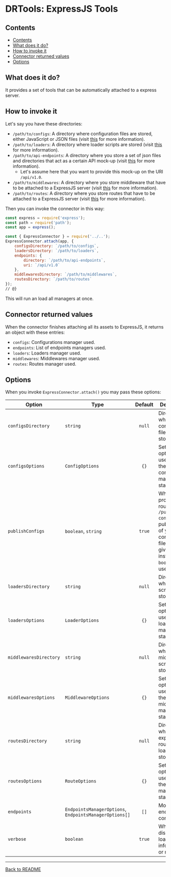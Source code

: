 # DRTools: ExpressJS Tools
## Contents
<!-- TOC depthFrom:2 updateOnSave:true -->

- [Contents](#contents)
- [What does it do?](#what-does-it-do)
- [How to invoke it](#how-to-invoke-it)
- [Connector returned values](#connector-returned-values)
- [Options](#options)

<!-- /TOC -->

## What does it do?
It provides a set of tools that can be automatically attached to a express server.

## How to invoke it
Let's say you have these directories:
* `/path/to/configs`: A directory where configuration files are stored, either
JavaScript or JSON files (visit [this](configs.md) for more information).
* `/path/to/loaders`: A directory where loader scripts are stored (visit
[this](loaders.md) for more information).
* `/path/to/api-endpoints`: A directory where you store a set of json files and
directories that act as a certain API mock-up (visit [this](endpoints.md) for
more information).
    * Let's assume here that you want to provide this mock-up on the URI
    `/api/v1.0`.
* `/path/to/middlewares`: A directory where you store middleware that have to be
attached to a ExpressJS server (visit [this](middlewares.md) for more
information).
* `/path/to/routes`: A directory where you store routes that have to be attached
to a ExpressJS server (visit [this](routes.md) for more information).

Then you can invoke the connector in this way:
```js
const express = require('express');
const path = require('path');
const app = express();

const { ExpressConnector } = require('../..');
ExpressConnector.attach(app, {
    configsDirectory: `/path/to/configs`,
    loadersDirectory: `/path/to/loaders`,
    endpoints: {
        directory: `/path/to/api-endpoints`,
        uri: `/api/v1.0`
    },
    middlewaresDirectory: `/path/to/middlewares`,
    routesDirectory: `/path/to/routes`
});
// @}
```
This will run an load all managers at once.

## Connector returned values
When the connector finishes attaching all its assets to ExpressJS, it returns an
object with these entries:
* `configs`: Configurations manager used.
* `endpoints`: List of endpoints managers used.
* `loaders`: Loaders manager used.
* `middlewares`: Middlewares manager used.
* `routes`: Routes manager used.

## Options
When you invoke `ExpressConnector.attach()` you may pass these options:

| Option                 | Type                                                   | Default | Description                                                                                                                                                        |
|------------------------|--------------------------------------------------------|:-------:|--------------------------------------------------------------------------------------------------------------------------------------------------------------------|
| `configsDirectory`     | `string`                                               |  `null` | Directory where configuration files are stored.                                                                                                                    |
| `configsOptions`       | `ConfigOptions`                                        |   `{}`  | Set of options to be used whe the configuration manager is started.                                                                                                |
| `publishConfigs`       | `boolean`, `string`                                    |  `true` | Whether to provide the route `/public-configs` with public parts of your configuration files. If you give a `string` instead of a `boolean` it will use it as URI. |
| `loadersDirectory`     | `string`                                               |  `null` | Directory where loader scripts are stored.                                                                                                                         |
| `loadersOptions`       | `LoaderOptions`                                        |   `{}`  | Set of options to be used when a loaders manager is started.                                                                                                       |
| `middlewaresDirectory` | `string`                                               |  `null` | Directory where middleware scripts are stored.                                                                                                                     |
| `middlewaresOptions`   | `MiddlewareOptions`                                    |   `{}`  | Set of options to be used when the middleware manager is started.                                                                                                  |
| `routesDirectory`      | `string`                                               |  `null` | Directory where express routes loaders are stored.                                                                                                                 |
| `routesOptions`        | `RouteOptions`                                         |   `{}`  | Set of options to be used when the routes manager is started.                                                                                                      |
| `endpoints`            | `EndpointsManagerOptions`, `EndpointsManagerOptions[]` |   `[]`  | Mock-up endpoints configuration                                                                                                                                    |
| `verbose`              | `boolean`                                              |  `true` | Whether to display loading log information or not.                                                                                                                 |

----
[Back to README](../README.md)
